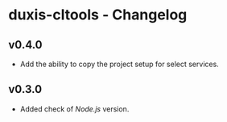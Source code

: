 # duxis-cltools - Changelog

## v0.4.0

- Add the ability to copy the project setup for select services.

## v0.3.0

- Added check of _Node.js_ version.
